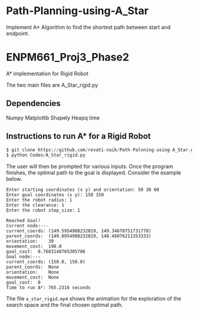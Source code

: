 # Path-Planning-using-A_Star
Implement A* Algorithm to find the shortest path between start and endpoint.

# ENPM661_Proj3_Phase2
A* implementation for Rigid Robot

The two main files are A_Star_rigid.py

## Dependencies
Numpy
Matplotlib
Shapely
Heapq
time

## Instructions to run A* for a Rigid Robot
```python
$ git clone https://github.com/revati-naik/Path-Palnning-using-A_Star.git
$ python Codes/A_Star_rigid.py
```
The user will then be prompted for various inputs.
Once the program finishes, the optimal path to the goal is displayed.
Consider the example below.

```
Enter starting coordinates (x y) and orientation: 50 30 60
Enter goal coordinates (x y): 150 150
Enter the robot radius: 1
Enter the clearance: 1
Enter the robot step_size: 1

Reached Goal!
Current node:---
current_coords:	(149.5954988232819, 149.34678751731778)
parent_coords:	(149.0954988232819, 148.48076211353333)
orientation:	30
movement_cost:	190.0
goal_cost:	0.7683148765305786
Goal node:---
current_coords:	(150.0, 150.0)
parent_coords:	None
orientation:	None
movement_cost:	None
goal_cost:	0
Time to run A*: 765.2316 seconds
```

The file `a_star_rigid.mp4` shows the animation for the exploration of the search space and the final chosen optimal path.
